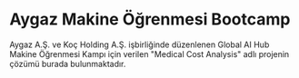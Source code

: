 # Aygaz Makine Öğrenmesi Bootcamp
Aygaz A.Ş. ve Koç Holding A.Ş. işbirliğinde düzenlenen Global AI Hub Makine Öğrenmesi Kampı için verilen "Medical Cost Analysis" adlı projenin çözümü burada bulunmaktadır.

